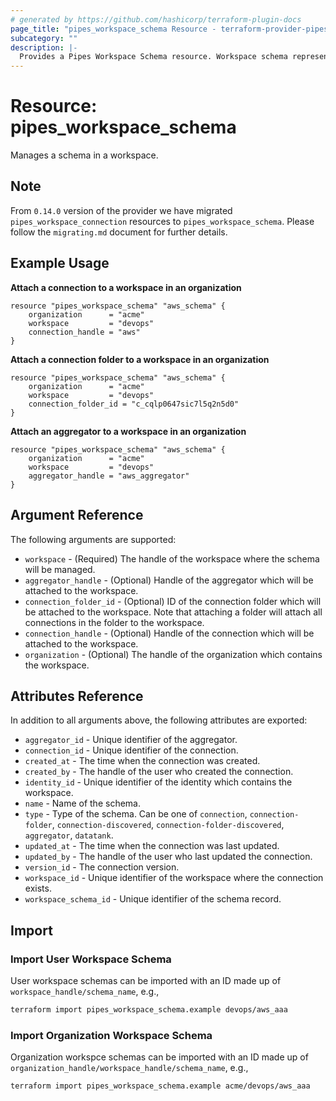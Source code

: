 ```yaml
---
# generated by https://github.com/hashicorp/terraform-plugin-docs
page_title: "pipes_workspace_schema Resource - terraform-provider-pipes"
subcategory: ""
description: |-
  Provides a Pipes Workspace Schema resource. Workspace schema represents a set of tables for a data source. Schemas can be connections, aggregator or datatanks. This resource allows you to attach / detach connections / aggregators to / from a workspace thus adding / removing queryable schemas from your steampipe database in the workspace.
---
```


# Resource: pipes_workspace_schema

Manages a schema in a workspace.

## Note

From `0.14.0` version of the provider we have migrated `pipes_workspace_connection` resources to `pipes_workspace_schema`. Please follow the `migrating.md` document for further details.

## Example Usage

**Attach a connection to a workspace in an organization**

```hcl
resource "pipes_workspace_schema" "aws_schema" {
	organization      = "acme"
	workspace 	      = "devops"
	connection_handle = "aws"
}
```

**Attach a connection folder to a workspace in an organization**

```hcl
resource "pipes_workspace_schema" "aws_schema" {
	organization      = "acme"
	workspace 	      = "devops"
	connection_folder_id = "c_cqlp0647sic7l5q2n5d0"
}
```

**Attach an aggregator to a workspace in an organization**

```hcl
resource "pipes_workspace_schema" "aws_schema" {
	organization      = "acme"
	workspace 	      = "devops"
	aggregator_handle = "aws_aggregator"
}
```

## Argument Reference

The following arguments are supported:

- `workspace` - (Required) The handle of the workspace where the schema will be managed.
- `aggregator_handle` - (Optional) Handle of the aggregator which will be attached to the workspace.
- `connection_folder_id` - (Optional) ID of the connection folder which will be attached to the workspace. Note that attaching a folder will attach all connections in the folder to the workspace.
- `connection_handle` - (Optional) Handle of the connection which will be attached to the workspace.
- `organization` - (Optional) The handle of the organization which contains the workspace.

## Attributes Reference

In addition to all arguments above, the following attributes are exported:

- `aggregator_id` - Unique identifier of the aggregator.
- `connection_id` - Unique identifier of the connection.
- `created_at` - The time when the connection was created.
- `created_by` - The handle of the user who created the connection.
- `identity_id` - Unique identifier of the identity which contains the workspace.
- `name` - Name of the schema.
- `type` - Type of the schema. Can be one of `connection`, `connection-folder`, `connection-discovered`, `connection-folder-discovered`, `aggregator`, `datatank`.
- `updated_at` - The time when the connection was last updated.
- `updated_by` - The handle of the user who last updated the connection.
- `version_id` - The connection version.
- `workspace_id` - Unique identifier of the workspace where the connection exists.
- `workspace_schema_id` - Unique identifier of the schema record.

## Import

### Import User Workspace Schema

User workspace schemas can be imported with an ID made up of `workspace_handle/schema_name`, e.g.,

```sh
terraform import pipes_workspace_schema.example devops/aws_aaa
```

### Import Organization Workspace Schema

Organization workspce schemas can be imported with an ID made up of `organization_handle/workspace_handle/schema_name`, e.g.,

```sh
terraform import pipes_workspace_schema.example acme/devops/aws_aaa
```
